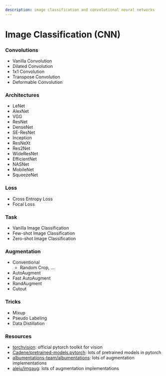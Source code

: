 ```yaml
---
description: image classification and convolutional neural networks
---
```


# Image Classification \(CNN\)

### Convolutions

* Vanilla Convolution
* Dilated Convolution
* 1x1 Convolution
* Transpose Convolution
* Deformable Convolution

### Architectures

* LeNet
* AlexNet
* VGG
* ResNet
* DenseNet
* SE-ResNet
* Inception
* ResNeXt
* Res2Net
* WideResNet
* EfficientNet
* NASNet
* MobileNet
* SqueezeNet

### Loss

* Cross Entropy Loss
* Focal Loss

### Task

* Vanilla Image Classification
* Few-shot Image Classification
* Zero-shot Image Classification

### Augmentation

* Conventional
  * Random Crop, ...
* AutoAugment
* Fast AutoAugment
* RandAugment
* Cutout

### Tricks

* Mixup
* Pseudo Labeling
* Data Distillation

### Resources

* [torchvision](https://pytorch.org/docs/stable/torchvision/index.html): official pytorch toolkit for vision
* [Cadene/pretrained-models.pytorch](https://github.com/Cadene/pretrained-models.pytorch): lots of pretrained models in pytorch
* [albumentations-team/albumentations](https://github.com/albumentations-team/albumentations): lots of augmentation implementations
* [aleju/imgaug](https://github.com/aleju/imgaug): lots of augmentation implementations




